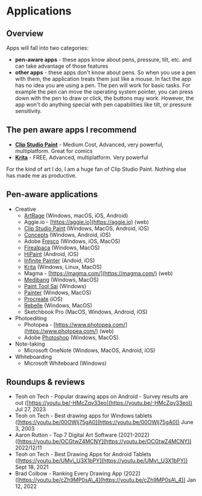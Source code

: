 # Applications

## Overview

Apps will fall into two categories:

* **pen-aware apps** - these apps know about pens, pressure, tilt, etc. and can take advantage of those features
* **other apps** - these apps don't know about pens. So when you use a pen with them, the application treats them just like a mouse. In fact the app has no idea you are using a pen. The pen will work for basic tasks. For example the pen can move the operating system pointer, you can press down with the pen to draw or click, the buttons may work. However, the app won't do anything special with pen capabilities like tilt, or pressure sensitivity.

## The pen aware apps I recommend

* [**Clip Studio Paint**](clip-studio-paint.md) - Medium Cost, Advanced, very powerful, multiplatform. Great for comics
* [**Krita**](krita.md) - FREE, Advanced, multiplatform. Very powerful

For the kind of art I do, I am a huge fan of Clip Studio Paint. Nothing else has made me as productive.

## Pen-aware applications

* Creative
  * [ArtRage](./#artrage)   (Windows, macOS, iOS, Android)
  * Aggie.io - [https://aggie.io](https://aggie.io) (web)
  * [Clip Studio Paint](clip-studio-paint.md)    (Windows, MacOS, Android, iOS)
  * [Concepts](./#concepts)  (Windows, Android, iOS)
  * Adobe [Fresco](fresco.md)  (Windows, iOS, MacOS)
  * [Firealpaca](fireaplaca.md)   (Windows, MacOS)
  * [HiPaint](hipaint.md) (Android, iOS)
  * [Infinite Painter](./#infinite-painter)   (Andoid, iOS)
  * [Krita](krita.md)  (Windows, Linux, MacOS)
  * Magma - [https://magma.com/](https://magma.com/) (web)
  * [Medibang](medibang.md)   (Windows, MacOS)
  * [Paint Tool Sai](painttool-sai.md)  (Windows)
  * [Painter](painter.md)  (Windows, MacOS)
  * [Procreate](procreate.md) (iOS)
  * [Rebelle](rebelle.md)   (Windows, MacOS)
  * Sketchbook Pro (MacOS, Windows, Android, iOS)
* Photoediting
  * Photopea - [https://www.photopea.com/](https://www.photopea.com/) (web)
  * Adobe [Photoshop](photoshop.md)   (Windows, MacOS)
* Note-taking
  * Microsoft OneNote (Windows, MacOS, Android, iOS)
* Whiteboarding
  * Microsoft Whiteboard (Windows)

## Roundups & reviews

* Teoh on Tech - Popular drawing apps on Android - Survey results are out ([https://youtu.be/-HMcZqv33eo](https://youtu.be/-HMcZqv33eo)) Jul 27, 2023
* Teoh on Tech - Best drawing apps for Windows tablets ([https://youtu.be/00OWlj75gA0](https://youtu.be/00OWlj75gA0)) June 3, 2003   &#x20;
* Aaron Rutton - Top 7 Digital Art Software (2021-2022) ([https://youtu.be/OCGtwZ4MCNY](https://youtu.be/OCGtwZ4MCNY)) 2022/12/11&#x20;
* Teoh on Tech - Best Drawing Apps for Android Tablets ([https://youtu.be/UMv\_U3X1bPY](https://youtu.be/UMv\_U3X1bPY)) Sept 18, 2021
* Brad Colbow - Ranking Every Drawing App (2022) ([https://youtu.be/cZh9MP0sA\_4](https://youtu.be/cZh9MP0sA\_4)) Jan 12, 2022

